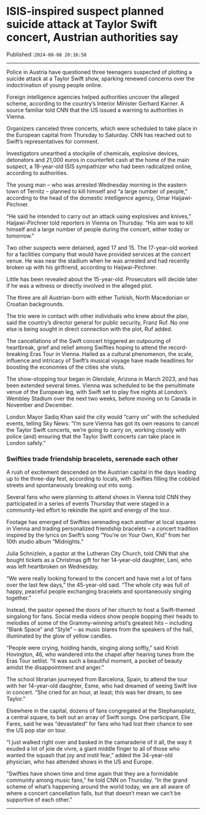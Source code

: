 # ISIS-inspired suspect planned suicide attack at Taylor Swift concert, Austrian authorities say

Published :`2024-08-08 20:16:58`

---

Police in Austria have questioned three teenagers suspected of plotting a suicide attack at a Taylor Swift show, sparking renewed concerns over the indoctrination of young people online.

Foreign intelligence agencies helped authorities uncover the alleged scheme, according to the country’s Interior Minister Gerhard Karner. A source familiar told CNN that the US issued a warning to authorities in Vienna.

Organizers canceled three concerts, which were scheduled to take place in the European capital from Thursday to Saturday. CNN has reached out to Swift’s representatives for comment.

Investigators unearthed a stockpile of chemicals, explosive devices, detonators and 21,000 euros in counterfeit cash at the home of the main suspect, a 19-year-old ISIS sympathizer who had been radicalized online, according to authorities.

The young man – who was arrested Wednesday morning in the eastern town of Ternitz – planned to kill himself and “a large number of people,” according to the head of the domestic intelligence agency, Omar Haijawi-Pirchner.

“He said he intended to carry out an attack using explosives and knives,” Haijawi-Pirchner told reporters in Vienna on Thursday. “His aim was to kill himself and a large number of people during the concert, either today or tomorrow.”

Two other suspects were detained, aged 17 and 15. The 17-year-old worked for a facilities company that would have provided services at the concert venue. He was near the stadium when he was arrested and had recently broken up with his girlfriend, according to Haijwai-Pirchner.

Little has been revealed about the 15-year-old. Prosecutors will decide later if he was a witness or directly involved in the alleged plot.

The three are all Austrian-born with either Turkish, North Macedonian or Croatian backgrounds.

The trio were in contact with other individuals who knew about the plan, said the country’s director general for public security, Franz Ruf. No one else is being sought in direct connection with the plot, Ruf added.

The cancellations of the Swift concert triggered an outpouring of heartbreak, grief and relief among Swifties hoping to attend the record-breaking Eras Tour in Vienna. Hailed as a cultural phenomenon, the scale, influence and intricacy of Swift’s musical voyage have made headlines for boosting the economies of the cities she visits.

The show-stopping tour began in Glendale, Arizona in March 2023, and has been extended several times. Vienna was scheduled to be the penultimate venue of the European leg, with Swift set to play five nights at London’s Wembley Stadium over the next two weeks, before moving on to Canada in November and December.

London Mayor Sadiq Khan said the city would “carry on” with the scheduled events, telling Sky News: “I’m sure Vienna has got its own reasons to cancel the Taylor Swift concerts, we’re going to carry on, working closely with police (and) ensuring that the Taylor Swift concerts can take place in London safely.”

### Swifties trade friendship bracelets, serenade each other

A rush of excitement descended on the Austrian capital in the days leading up to the three-day fest, according to locals, with Swifties filling the cobbled streets and spontaneously breaking out into song.

Several fans who were planning to attend shows in Vienna told CNN they participated in a series of events Thursday that were staged in a community-led effort to rekindle the spirit and energy of the tour.

Footage has emerged of Swifties serenading each another at local squares in Vienna and trading personalized friendship bracelets – a concert tradition inspired by the lyrics on Swift’s song “You’re on Your Own, Kid” from her 10th studio album “Midnights.”

Julia Schnizlein, a pastor at the Lutheran City Church, told CNN that she bought tickets as a Christmas gift for her 14-year-old daughter, Leni, who was left heartbroken on Wednesday.

“We were really looking forward to the concert and have met a lot of fans over the last few days,” the 45-year-old said. “The whole city was full of happy, peaceful people exchanging bracelets and spontaneously singing together.”

Instead, the pastor opened the doors of her church to host a Swift-themed singalong for fans. Social media videos show people bopping their heads to melodies of some of the Grammy-winning artist’s greatest hits – including “Blank Space” and “Style” – as music blares from the speakers of the hall, illuminated by the glow of yellow candles.

“People were crying, holding hands, singing along softly,” said Kristi Hovington, 46, who wandered into the chapel after hearing tunes from the Eras Tour setlist. “It was such a beautiful moment, a pocket of beauty amidst the disappointment and anger.”

The school librarian journeyed from Barcelona, Spain, to attend the tour with her 14-year-old daughter, Esme, who had dreamed of seeing Swift live in concert. “She cried for an hour, at least; this was her dream, to see Taylor.”

Elsewhere in the capital, dozens of fans congregated at the Stephansplatz, a central square, to belt out an array of Swift songs. One participant, Elie Fares, said he was “devastated” for fans who had lost their chance to see the US pop star on tour.

“I just walked right over and basked in the camaraderie of it all, the way it exuded a lot of joie de vivre, a giant middle finger to all of those who wanted the squash that joy and instil fear,” added the 34-year-old physician, who has attended shows in the US and Europe.

“Swifties have shown time and time again that they are a formidable community among music fans,” he told CNN on Thursday. “In the grand scheme of what’s happening around the world today, we are all aware of where a concert cancellation falls, but that doesn’t mean we can’t be supportive of each other.”

---

